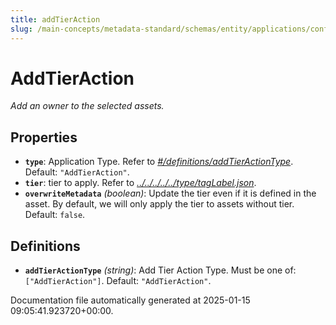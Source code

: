 ```yaml
---
title: addTierAction
slug: /main-concepts/metadata-standard/schemas/entity/applications/configuration/external/automator/addtieraction
---
```


# AddTierAction

*Add an owner to the selected assets.*

## Properties

- **`type`**: Application Type. Refer to *[#/definitions/addTierActionType](#definitions/addTierActionType)*. Default: `"AddTierAction"`.
- **`tier`**: tier to apply. Refer to *[../../../../../type/tagLabel.json](#/../../../../type/tagLabel.json)*.
- **`overwriteMetadata`** *(boolean)*: Update the tier even if it is defined in the asset. By default, we will only apply the tier to assets without tier. Default: `false`.
## Definitions

- **`addTierActionType`** *(string)*: Add Tier Action Type. Must be one of: `["AddTierAction"]`. Default: `"AddTierAction"`.


Documentation file automatically generated at 2025-01-15 09:05:41.923720+00:00.
